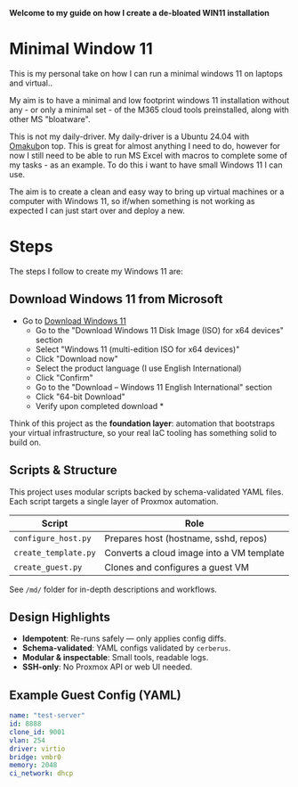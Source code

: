 **Welcome to my guide on how I create a de-bloated WIN11 installation**

# Minimal Window 11 

This is my personal take on how I can run a minimal windows 11 on laptops and virtual..

My aim is to have a minimal and low footprint windows 11 installation without any - or only a minimal set - of the M365 cloud tools preinstalled, along with other MS "bloatware".

This is not my daily-driver. My daily-driver is a Ubuntu 24.04 with [Omakub](https://omakub.org/)on top. This is great for almost anything I need to do, however for now I still need to be able to run MS Excel with macros to complete some of my tasks - as an example. To do this i want to have small Windows 11 I can use.

The aim is to create a clean and easy way to bring up virtual machines or a computer with Windows 11, so if/when something is not working as expected I can just start over and deploy a new. 

# Steps

The steps I follow to create my Windows 11 are:
## Download Windows 11 from Microsoft
*  Go to [Download Windows 11](https://www.microsoft.com/da-dk/software-download/windows11) 
	* Go to the "Download Windows 11 Disk Image (ISO) for x64 devices" section
	* Select "Windows 11 (multi-edition ISO for x64 devices)"
	* Click "Download now"
	* Select the product language (I use English International)
	* Click "Confirm"
	* Go to the "Download – Windows 11 English International" section
	* Click "64-bit Download"
	* Verify upon completed download
		* 



Think of this project as the **foundation layer**: automation that bootstraps your virtual infrastructure, so your real IaC tooling has something solid to build on.
## Scripts & Structure

This project uses modular scripts backed by schema-validated YAML files.
Each script targets a single layer of Proxmox automation.

| Script               | Role                                      |
|----------------------|-------------------------------------------|
| `configure_host.py`  | Prepares host (hostname, sshd, repos)     |
| `create_template.py` | Converts a cloud image into a VM template |
| `create_guest.py`    | Clones and configures a guest VM          |

See `/md/` folder for in-depth descriptions and workflows.

## Design Highlights

- **Idempotent**: Re-runs safely — only applies config diffs.
- **Schema-validated**: YAML configs validated by `cerberus`.
- **Modular & inspectable**: Small tools, readable logs.
- **SSH-only**: No Proxmox API or web UI needed.

## Example Guest Config (YAML)

```yaml
name: "test-server"
id: 8888
clone_id: 9001
vlan: 254
driver: virtio
bridge: vmbr0
memory: 2048
ci_network: dhcp

